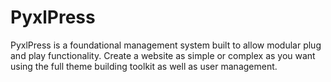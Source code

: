 # PyxlPress
PyxlPress is a foundational management system built to allow modular plug and play functionality. Create a website as simple or complex as you want using the full theme building toolkit as well as user management.
